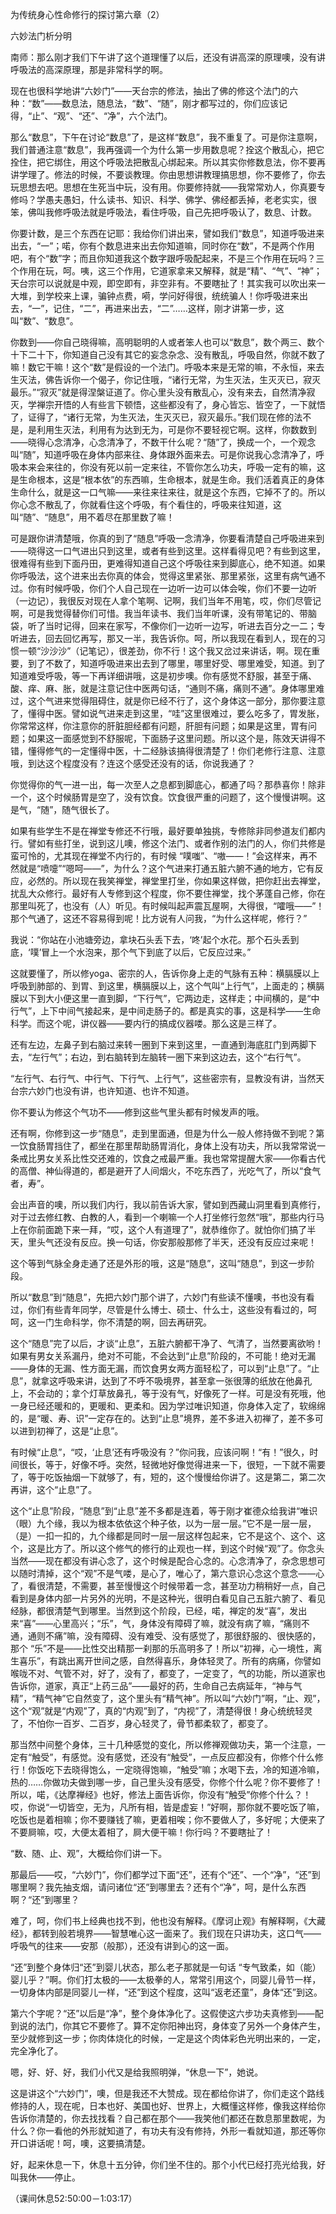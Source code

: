 为传统身心性命修行的探讨第六章（2）

六妙法门析分明

南师：那么刚才我们下午讲了这个道理懂了以后，还没有讲高深的原理噢，没有讲呼吸法的高深原理，那是非常科学的啊。

现在也很科学地讲“六妙门”——天台宗的修法，抽出了佛的修这个法门的六种：“数”——数息法，随息法，“数”、“随”，刚才都写过的，你们应该记得，“止”、“观”、“还”、“净”，六个法门。

那么“数息”，下午在讨论“数息”了，是这样“数息”，我不重复了。可是你注意啊，我们普通注意“数息”，我再强调一个为什么第一步用数息呢？拴这个散乱心，把它拴住，把它绑住，用这个呼吸法把散乱心绑起来。所以其实你修数息法，你不要再讲学理了。修法的时候，不要谈教理。你由思想讲教理搞思想，你不要修了，你去玩思想去吧。思想在生死当中玩，没有用。你要修持就——我常常劝人，你真要专修吗？学愚夫愚妇，什么读书、知识、科学、佛学、佛经都丢掉，老老实实，很笨，佛叫我修呼吸法就是呼吸法，看住呼吸，自己先把呼吸认了，数息、计数。

你要计数，是三个东西在记耶：我给你们讲出来，譬如我们“数息”，知道呼吸进来出去，“一”；喏，你有个数息进来出去你知道嘛，同时你在“数”，不是两个作用吧，有个“数”字；而且你知道我这个数字跟呼吸配起来，不是三个作用在玩吗？三个作用在玩，呵。咦，这三个作用，它道家拿来又解释，就是“精”、“气”、“神”；天台宗可以说就是中观，即空即有，非空非有。不要瞎扯了！其实我可以吹出来一大堆，到学校来上课，骗钟点费，嗬，学问好得很，统统骗人！你呼吸进来出去，“一”，记住，“二”，再进来出去，“二”……这样，刚才讲第一步，这叫“数”、“数息”。

你数到——你自己晓得嘛，高明聪明的人或者笨人也可以“数息”，数个两三、数个十下二十下，你知道自己没有其它的妄念杂念、没有散乱，呼吸自然，你就不数了嘛！数它干嘛！这个“数”是假设的一个法门。呼吸本来是无常的嘛，不永恒，来去生灭法，佛告诉你一个偈子，你记住哦，“诸行无常，为生灭法，生灭灭已，寂灭最乐。”“寂灭”就是得涅槃证道了。你心里头没有散乱心，没有来去，自然清净寂灭，学禅宗开悟的人有些言下顿悟，这些都没有了，身心皆忘、皆空了，一下就悟了，证得了，“诸行无常，为生灭法，生灭灭已，寂灭最乐。”我们现在修的法不是，是利用生灭法，利用有为达到无为，可是你不要轻视它啊。这样，你数数到——晓得心念清净，心念清净了，不数干什么呢？“随”了，换成一个，一个观念叫“随”，知道呼吸在身体内部来往、身体跟外面来去。可是你说我心念清净了，呼吸本来会来往的，你没有死以前一定来往，不管你怎么功夫，呼吸一定有的嘛，这是生命根本，这是“根本依”的东西嘛，生命根本，就是生命。我们活着真正的身体生命什么，就是这一口气嘛——来往来往来往，就是这个东西，它掉不了的。所以你心念不散乱了，你就看住这个呼吸，有个看住的，呼吸来往知道，这叫“随”、“随息”，用不着尽在那里数了嘛！

可是跟你讲清楚哦，你真的到了“随息”呼吸一念清净，你要看清楚自己呼吸进来到——晓得这一口气进出只到这里，或者有些到这里。这样看得见吧？有些到这里，很难得有些到下面丹田，更难得知道自己这个呼吸往来到脚底心，绝不知道。如果你呼吸法，这个进来出去你真的体会，觉得这里紧张、那里紧张，这里有病气通不过。你有时候呼吸，你们个人自己现在一边听一边可以体会唉，你们不要一边听（一边记），我很反对现在人拿个笔啊、记啊，我们当年不用笔，哎，你们尽管记啊，可是我觉得替你们可惜。我当年读书、我们当年听课，没有带笔记的、带脑袋，听了当时记得，回来在家写，不像你们一边听一边写，听进去百分之一二；专听进去，回去回忆再写，那又一半，我告诉你。呵，所以我现在看到人，现在的习惯一顿“沙沙沙”（记笔记），很差劲，你不行！这个我又岔过来讲话，啊。现在重要，到了不数了，知道呼吸进来出去到了哪里，哪里好受、哪里难受，知道。到了知道难受呼吸，等一下再详细讲哦，这是初步噢。你有感觉不舒服，甚至于痛、酸、痒、麻、胀，就是注意记住中医两句话，“通则不痛，痛则不通”。身体哪里难过，这个气进来觉得阻碍住，就是你已经不行了，这个身体这一部分，那你要注意了，懂得中医。譬如说气进来走到这里，“哇”这里很难过，要么吃多了，胃发胀，你常常这样，你注意你的肝脏胆经都有问题，肝胆有问题；如果是这里，胃有问题；如果这一面感觉到不舒服呢，下面肠子这里问题。所以这个是，陈效天讲得不错，懂得修气的一定懂得中医，十二经脉该搞得很清楚了！你们老修行注意、注意哦，到达这个程度没有？连这个感受还没有的话，你说我通了？

你觉得你的气一进一出，每一次至人之息都到脚底心，都通了吗？那恭喜你！除非一个，这个时候肠胃是空了，没有饮食。饮食很严重的问题了，这个慢慢讲啊。这是气，“随”，随气很长了。

如果有些学生不是在禅堂专修还不行哦，最好要单独挑，专修除非同参道友们都内行。譬如有些打坐，说到这儿噢，修这个法门、或者作别的法门的人，你们共修是蛮可怜的，尤其现在禅堂不内行的，有时候 “噗嗤”、“嗷——！”会这样来，再不然就是“喷嚏”“嗯呵——”，为什么？这个气进来打通五脏六腑不通的地方，它有反应，必然的。所以现在我笑禅堂，禅堂里打坐，你如果这样做，把你赶出去禅堂，扰乱大众修行。最好有人专修到这个程度，你不要住禅堂，找个茅蓬自己修，你在那里叫死了，也没有（人）听见。有时候叫起声震瓦屋啊，大得很，“嚯哦——”！那个气通了，这还不容易得到呢！比方说有人问我，“为什么这样呢，修行？”

我说：“你站在小池塘旁边，拿块石头丢下去，‘咚’起个水花。那个石头丢到底，‘噗’冒上一个水泡来，那个气下到底了以后，它反应过来。”

这就要懂了，所以修yoga、密宗的人，告诉你身上走的气脉有五种：横膈膜以上呼吸到肺部的、到胃、到这里，横膈膜以上，这个气叫“上行气”，上面走的；横膈膜以下到大小便这里一直到脚，“下行气”，它两边走，这样走；中间横的，是“中行气”，上下中间气接起来，是中间走肠子的。都是真实的事，这是科学——生命科学。而这个呢，讲仪器——要内行的搞成仪器喽。那么这是三样了。

还有左边，左鼻子到右脑过来转一圈到下来到这里，一直通到海底肛门到两脚下去，“左行气”；右边，到右脑转到左脑转一圈下来到这边去，这个“右行气”。

“左行气、右行气、中行气、下行气、上行气”，这些密宗有，显教没有讲，当然天台宗六妙门也没有讲，也许知道、也许不知道。

你不要认为修这个气功不——修到这些气里头都有时候发声的哦。

还有啊，你修到这一步“随息”，走到里面通，但是为什么一般人修持做不到呢？第一饮食肠胃挡住了，都坐在那里帮助肠胃消化，身体上没有功夫，所以我常常说一条戒比男女关系比性交还难的，饮食之戒最严重。我也常常提醒大家——你看古代的高僧、神仙得道的，都是避开了人间烟火，不吃东西了，光吃气了，所以“食气者，寿”。

会出声音的噢，所以我们内行，我以前告诉大家，譬如到西藏山洞里看到真修行，对于过去修红教、白教的人，看到一个喇嘛一个人打坐修行忽然“哦”，那些内行马上在你前面跪下来一拜，“哎，这个人有道理了”，就恭维你了。就怕你们搞了半天，里头气还没有反应。换一句话，你安那般那修了半天，还没有反应过来呢！

这个等到气脉全身走通了还是外形的哦，这是“随息”，这叫“随息”，到这一步阶段。

所以“数息”到“随息”，先把六妙门那个讲了，六妙门有些读不懂噢，书也没有看过，你们有些青年同学，尽管是什么博士、硕士、什么士，这些没有看过的，呵呵，这一门生命科学，你不清楚的啊，回去再研究。

这个“随息”完了以后，才谈“止息”，五脏六腑都干净了、气清了，当然要离欲哟！如果有男女关系漏丹，绝对不可能，不会达到“止息”阶段的，不可能！绝对无漏——身体的无漏、性方面无漏，而饮食男女两方面轻松了，可以到“止息”了。“止息”，就拿这呼吸来讲，达到了不呼不吸境界，甚至拿一张很薄的纸放在他鼻孔上，不会动的；拿个灯草放鼻孔，等于没有气，好像死了一样。可是没有死哦，他一身已经还暖和的，更暖和、更柔和。因为学过唯识知道，你身体入定了，软绵绵的，是“暖、寿、识”一定存在的。达到“止息”境界，差不多进入初禅了，差不多可以进到初禅了，这是“止息”。

有时候“止息”，“哎，‘止息’还有呼吸没有？”你问我，应该问啊！“有！”很久，时间很长，等于，好像不呼。突然，轻微地好像觉得进来一下，很短，一下就不需要了，等于吃饭抽烟一下就够了，有，短的，这个慢慢给你讲了。这是第二，第二次再讲，这个“止息”了。

这个“止息”阶段，“随息”到“止息”差不多都是连着，等于刚才崔德众给我讲“唯识（眼）九个缘，我以为根本依依这个种子依，以为一层一层。”它不是一层一层，（是）一扣一扣的，九个缘都是同时一层一层这样包起来，它不是这个、这个、这个，这是比方了。所以这个修气的修行的止观也一样，到这个时候“观”了。你念头当然——现在都没有讲心念了，这个时候是配合心念的。心念清净了，杂念思想可以随时清掉，这个“观”不是气喽，是心了，唯心了，第六意识心念这个意念——心了，看很清楚，不需要，甚至慢慢这个时候带着一念，甚至功力稍稍好一点，自己看到是身体内部一片另外的光明，不是这种光，很明白看见自己五脏六腑了、看见经脉，都很清楚气到哪里。当然到这个阶段，已经，喏，禅定的发“喜”，发出来“喜”——心里高兴；“乐”，气，身体没有障碍了嘛，就没有病了嘛，“痛则不通，通则不痛”嘛，没有障碍、没有难受、没有感觉了，那很舒服的、很快感的，那个 “乐”不是——比性交出精那一刹那的乐高明多了！所以“初禅，心一境性，离生喜乐”，有跳出离开世间之感，自然得喜乐，身体轻灵了。所有的病痛，你譬如喉咙不对、气管不对，好了，没有了，都变了，一定变了，气的功能，所以道家也告诉你，道家，真正“上药三品”——最好的药，生命自己去病延年，“神与气精”，“精气神”它自然变了，这个里头有“精气神”。所以叫“六妙门”啊，“止、观”，这个“观”就是“内观”了，真的“内观”到了，“内视”了，清楚得很！身心统统轻灵了，不怕你一百岁、二百岁，身心轻灵了，骨节都柔软了，都变了。

那当然中间整个身体，三十几种感觉的变化，所以修禅观做功夫，第一个注意，一定有“触受”，有感觉。没有感觉，还没有“触受”，一点反应都没有，你修个什么修行！你饭吃下去晓得饱么，一定晓得饱嘛，“触受”嘛；水喝下去，冷的知道冷嘛，热的……你做功夫做到哪一步，自己里头没有感受，你修个什么呢？你不要修了！所以，喏，《达摩禅经》也好，修法上面告诉你，你没有“触受”你修个什么？！哎，你说“一切皆空，无为，凡所有相，皆是虚妄！”好啊，那你就不要吃饭了嘛，吃饭也是着相嘛；你不要赚钱了嘛，更着相唉；你不要做人了，多好呢；大便来了不要屙嘛，哎，大便太着相了，屙大便干嘛！你行吗？不要瞎扯了！

“数、随、止、观”，大概给你们讲一下。

那最后——哎，“六妙门”，你们都学过下面“还”，还有个“还”、一个“净”，“还”到哪里啊？我先抽支烟，请问诸位“还”到哪里去？还有个“净”，呵，是什么东西啊？“还”到哪里？

难了，呵，你们书上经典也找不到，他也没有解释。《摩诃止观》有解释啊，《大藏经》，都转到般若境界——智慧唯心这一面来了。我们现在只讲功夫，这口气——呼吸气的往来——安那（般那），还没有讲到心的这一面。

“还”到整个身体归“还”到婴儿状态，那么老子那就是一句话 “专气致柔，如（能）婴儿乎？”啊。你们打太极的——太极拳的人，常常引用这个，同婴儿骨节一样，一切身体内部是同婴儿一样，“还”到这个程度，这叫“返老还童”，身体“还”到这。

第六个字呢？“还”以后是“净”，整个身体净化了。这假使这六步功夫真修到——配到说的法门，你其它不要修了。算不定你阳神出窍，身体变了另外一个身体产生，至少就修到这一步；你肉体烧化的时候，一定是这个肉体彩色光明出来的，一定，完全净化了。

嗯，好、好、好，我们小代又是给我照明弹，“休息一下”，她说。

这是讲这个“六妙门”，噢，但是我还不大赞成。现在都给你讲了，你们走这个路线修持的人，现在呢，日本也好、美国也好、世界上，大概懂这样修，像我这样给你告诉你清楚的，你去找找看？自己都在那个——我笑他们都还在数息那里数呢，为什么？你一看他的外形就知道了，有功夫有没有修持，外形一看就知道，那还等你开口讲话呢！呵，噢，这要搞清楚。

好，起来休息一下，休息十五分钟，你们坐不住的。那个小代已经打亮光给我，好叫我休——停止。

（课间休息52:50:00－1:03:17）

